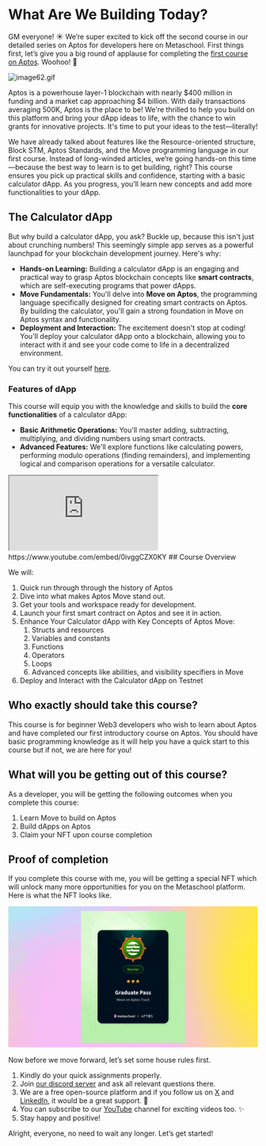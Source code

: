 # What Are We Building Today?

GM everyone! ☀️ We’re super excited to kick off the second course in our detailed series on Aptos for developers here on Metaschool. First things first, let’s give you a big round of applause for completing the [first course on Aptos](https://metaschool.so/courses/introduction-to-aptos-chainn). Woohoo! 🎉

![image62.gif](https://github.com/0xmetaschool/Learning-Projects/blob/main/assests_for_all/aptos-c2-building-on-aptos-assets/What%20Are%20We%20Building%20Today/image62.gif?raw=true)

Aptos is a powerhouse layer-1 blockchain with nearly $400 million in funding and a market cap approaching $4 billion. With daily transactions averaging 500K, Aptos is the place to be! We're thrilled to help you build on this platform and bring your dApp ideas to life, with the chance to win grants for innovative projects. It's time to put your ideas to the test—literally!

We have already talked about features like the Resource-oriented structure, Block STM, Aptos Standards, and the Move programming language in our first course. Instead of long-winded articles, we’re going hands-on this time—because the best way to learn is to get building, right? This course ensures you pick up practical skills and confidence, starting with a basic calculator dApp. As you progress, you’ll learn new concepts and add more functionalities to your dApp.

## The Calculator dApp

But why build a calculator dApp, you ask? Buckle up, because this isn't just about crunching numbers! This seemingly simple app serves as a powerful launchpad for your blockchain development journey. Here's why:

- **Hands-on Learning:** Building a calculator dApp is an engaging and practical way to grasp Aptos blockchain concepts like **smart contracts**, which are self-executing programs that power dApps.
- **Move Fundamentals:** You'll delve into **Move on Aptos**, the programming language specifically designed for creating smart contracts on Aptos. By building the calculator, you'll gain a strong foundation in Move on Aptos syntax and functionality.
- **Deployment and Interaction:** The excitement doesn't stop at coding! You'll deploy your calculator dApp onto a blockchain, allowing you to interact with it and see your code come to life in a decentralized environment.

You can try it out yourself [here](https://calculator-d-app.vercel.app/).

### Features of dApp

This course will equip you with the knowledge and skills to build the **core functionalities** of a calculator dApp:

- **Basic Arithmetic Operations:** You'll master adding, subtracting, multiplying, and dividing numbers using smart contracts.
- **Advanced Features:** We'll explore functions like calculating powers, performing modulo operations (finding remainders), and implementing logical and comparison operations for a versatile calculator.

<iframe
src="https://www.youtube.com/embed/0ivggCZX0KY">
</iframe>
https://www.youtube.com/embed/0ivggCZX0KY
## Course Overview

We will:

1. Quick run through through the history of Aptos
2. Dive into what makes Aptos Move stand out.
3. Get your tools and workspace ready for development.
4. Launch your first smart contract on Aptos and see it in action.
5. Enhance Your Calculator dApp with Key Concepts of Aptos Move:
    1. Structs and resources
    2. Variables and constants
    3. Functions
    4. Operators
    5. Loops
    6. Advanced concepts like abilities, and visibility specifiers in Move
6. Deploy and Interact with the Calculator dApp on Testnet

## Who exactly should take this course?

This course is for beginner Web3 developers who wish to learn about Aptos and have completed our first introductory course on Aptos. You should have basic programming knowledge as it will help you have a quick start to this course but if not, we are here for you!

## What will you be getting out of this course?

As a developer, you will be getting the following outcomes when you complete this course:

1. Learn Move to build on Aptos
2. Build dApps on Aptos
3. Claim your NFT upon course completion

## Proof of completion

If you complete this course with me, you will be getting a special NFT which will unlock many more opportunities for you on the Metaschool platform. Here is what the NFT looks like.

![image50.gif](https://github.com/0xmetaschool/Learning-Projects/blob/main/assests_for_all/aptos-c2-building-on-aptos-assets/What%20Are%20We%20Building%20Today/proof-of-completion-ezgif.com-optimize.gif?raw=true)

Now before we move forward, let’s set some house rules first.

1. Kindly do your quick assignments properly.
2. Join [our discord server](https://discord.gg/vbVMUwXWgc) and ask all relevant questions there.
3. We are a free open-source platform and if you follow us on [X](https://bit.ly/stacks-course) and [LinkedIn](https://bit.ly/stacks-course-linkedin), it would be a great support. 🫣
4. You can subscribe to our [YouTube](https://www.youtube.com/@0xmetaschool) channel for exciting videos too. ✨
5. Stay happy and positive!

Alright, everyone, no need to wait any longer. Let’s get started!
